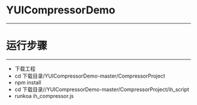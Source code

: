 # YUICompressorDemo
___

# 运行步骤
___
-  下载工程
-  cd 下载目录/YUICompressorDemo-master/CompressorProject
-  npm install
-  cd 下载目录//YUICompressorDemo-master/CompressorProject/ih_script
-  runkoa ih_compressor.js
